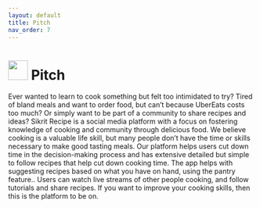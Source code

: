 ```yaml
---
layout: default
title: Pitch
nav_order: 7
---
```


# <img src="https://user-images.githubusercontent.com/72105812/169626539-f5b7b9b6-6ce1-462b-a197-5568214a3cc7.png" width="40"> Pitch

Ever wanted to learn to cook something but felt too intimidated to try? Tired of bland meals and want to order food, but can’t because UberEats costs too much? Or simply want to be part of a community to share recipes and ideas? Sikrit Recipe is a social media platform with a focus on fostering knowledge of cooking and community through delicious food. We believe cooking is a valuable life skill, but many people don’t have the time or skills necessary to make good tasting meals. Our platform helps users cut down time in the decision-making process and has extensive detailed but simple to follow recipes that help cut down cooking time. The app helps with suggesting recipes based on what you have on hand, using the pantry feature.. Users can watch live streams of other people cooking, and follow tutorials and share recipes. If you want to improve your cooking skills, then this is the platform to be on.
